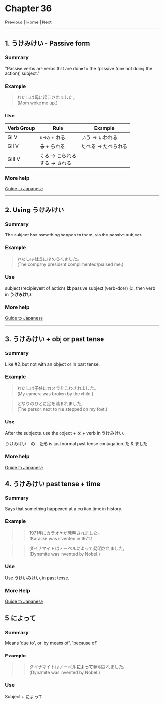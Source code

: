 # Chapter 36

[Previous](https://codywahl.github.io/JapaneseLanguageSchoolNotes/pages/35) | [Home](https://codywahl.github.io/JapaneseLanguageSchoolNotes) | [Next](https://codywahl.github.io/JapaneseLanguageSchoolNotes/pages/37)

* * *
## 1. うけみけい - Passive form

### Summary

"Passive verbs are verbs that are done to the (passive (one not doing the action)) subject."

### Example  

> わたしは母に起こされました。    
> (Mom woke me up.)

### Use

Verb Group | Rule | Example
------------ | ------------ | ------------
GI V | u→a + れる | いう → いわれる
GII V | ~~る~~ + られる | たべる → たべられる
GIII V | くる → こられる<br>する → される |


### More help

[Guide to Japanese](http://www.guidetojapanese.org/causepass.html#part3)

* * *

## 2. Using うけみけい

### Summary

The subject has something happen to them, via the passive subject. 


### Example

> わたしは社長にほめられました。  
> (The company president complimented/praised me.)

### Use

subject (recipievent of action) **は** passive subject (verb-doer) **に**, then verb in **うけみけい**.

### More help

[Guide to Japanese](http://www.guidetojapanese.org/causepass.html#part3)

* * *

## 3. うけみけい + obj or past tense

### Summary

Like #2, but not with an object or in past tense. 

### Example

> わたしは子供にカメラをこわされました。  
> (My camera was broken by the child.)

> となりのひとに足を踏まれました。  
> (The person next to me stepped on my foot.)

### Use

After the subjects, use the object + を + verb in うけみけい.

うけみけい　の　た形 is just normal past tense conjugation. た & ました　　

### More help
[Guide to Japanese](http://www.guidetojapanese.org/causepass.html#part3)

## 4. うけみけい past tense + time

### Summary

Says that something happened at a certian time in history. 

### Example 

>> 1971年にカラオケが発明されました。  
>> (Karaoke was invented in 1971.)    

>> ダイナマイトはノーベルによって発明されました。  
>> (Dynamite was invented by Nobel.)    

### Use 

Use うけいみけい, in past tense.  

### More Help
[Guide to Japanese](http://www.guidetojapanese.org/causepass.html#part3)

## 5 によって

### Summary

Means 'due to', or 'by means of', 'because of'

### Example 

>> ダイナマイトはノーベル**によって**発明されました。  
>> (Dynamite was invented by Nobel.)    

### Use 

Subject + によって